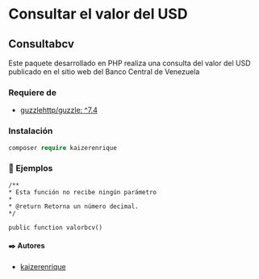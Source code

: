 # Consultar el valor del USD
## Consultabcv

Este paquete desarrollado en PHP realiza una consulta del valor del USD publicado en el sitio web del Banco Central de Venezuela 

### Requiere de
* [guzzlehttp/guzzle: ^7.4](https://packagist.org/packages/guzzlehttp/guzzle)

### Instalación 
```php
composer require kaizerenrique
```
### :scroll: Ejemplos 

```
/**
* Esta función no recibe ningún parámetro 
*
* @return Retorna un número decimal.
*/

public function valorbcv()
```

#### ✒️ Autores 
* [kaizerenrique](https://github.com/kaizerenrique)